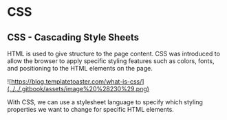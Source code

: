 # CSS

## CSS - Cascading Style Sheets

HTML is used to give structure to the page content. CSS was introduced to allow the browser to apply specific styling features such as colors, fonts, and positioning to the HTML elements on the page.

![https://blog.templatetoaster.com/what-is-css/](../../.gitbook/assets/image%20%28230%29.png)

With CSS, we can use a stylesheet language to specify which styling properties we want to change for specific HTML elements.

### 

### 

